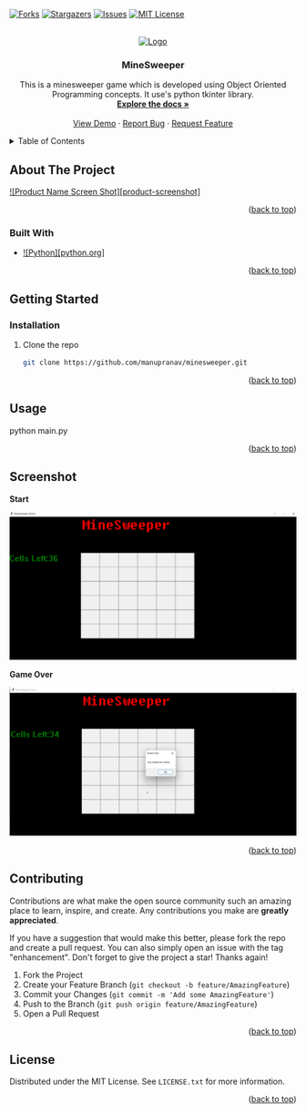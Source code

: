 <div id="top"></div>

[![Forks][forks-shield]][forks-url]
[![Stargazers][stars-shield]][stars-url]
[![Issues][issues-shield]][issues-url]
[![MIT License][license-shield]][license-url]



<!-- PROJECT LOGO -->
<br />
<div align="center">
  <a href="https://github.com/manupranav/minesweeper">
    <img src="images/logo.png" alt="Logo" width="80" height="80">
  </a>

<h3 align="center">MineSweeper</h3>

  <p align="center">
    This is a minesweeper game which is developed using Object Oriented Programming concepts. It use's python tkinter library.
    <br />
    <a href="https://github.com/manupranav/minesweeper"><strong>Explore the docs »</strong></a>
    <br />
    <br />
    <a href="https://github.com/manupranav/minesweeper">View Demo</a>
    ·
    <a href="https://github.com/manupranav/minesweeper/issues">Report Bug</a>
    ·
    <a href="https://github.com/manupranav/minesweeper/issues">Request Feature</a>
  </p>
</div>



<!-- TABLE OF CONTENTS -->
<details>
  <summary>Table of Contents</summary>
  <ol>
    <li>
      <a href="#about-the-project">About The Project</a>
      <ul>
        <li><a href="#built-with">Built With</a></li>
      </ul>
    </li>
    <li>
      <a href="#getting-started">Getting Started</a>
      <ul>
        <li><a href="#installation">Installation</a></li>
      </ul>
    </li>
    <li><a href="#usage">Usage</a></li>
    <li><a href="#screenshot">Screenshot</a></li>
    <li><a href="#contributing">Contributing</a></li>
    <li><a href="#license">License</a></li>
  </ol>
</details>



<!-- ABOUT THE PROJECT -->
## About The Project

[![Product Name Screen Shot][product-screenshot]](https://github.com/manupranav/minesweeper/tree/main/media/demo.webm)


<p align="right">(<a href="#top">back to top</a>)</p>



### Built With

* [![Python][python.org]][Python-url]


<p align="right">(<a href="#top">back to top</a>)</p>



<!-- GETTING STARTED -->
## Getting Started


### Installation


1. Clone the repo
   ```sh
   git clone https://github.com/manupranav/minesweeper.git
   ```


<p align="right">(<a href="#top">back to top</a>)</p>



<!-- USAGE EXAMPLES -->
## Usage

python main.py

<p align="right">(<a href="#top">back to top</a>)</p>



<!-- ROADMAP -->
## Screenshot

**Start**


[![Minesweeper start][product-start]](https://github.com/manupranav/minesweeper/tree/main/media/start.png)

**Game Over**

[![Minesweeper gameover][product-gameover]](https://github.com/manupranav/minesweeper/tree/main/media/gameover.png)


<p align="right">(<a href="#top">back to top</a>)</p>



<!-- CONTRIBUTING -->
## Contributing

Contributions are what make the open source community such an amazing place to learn, inspire, and create. Any contributions you make are **greatly appreciated**.

If you have a suggestion that would make this better, please fork the repo and create a pull request. You can also simply open an issue with the tag "enhancement".
Don't forget to give the project a star! Thanks again!

1. Fork the Project
2. Create your Feature Branch (`git checkout -b feature/AmazingFeature`)
3. Commit your Changes (`git commit -m 'Add some AmazingFeature'`)
4. Push to the Branch (`git push origin feature/AmazingFeature`)
5. Open a Pull Request

<p align="right">(<a href="#top">back to top</a>)</p>



<!-- LICENSE -->
## License

Distributed under the MIT License. See `LICENSE.txt` for more information.

<p align="right">(<a href="#top">back to top</a>)</p>




<!-- MARKDOWN LINKS & IMAGES -->
<!-- https://www.markdownguide.org/basic-syntax/#reference-style-links -->
[contributors-shield]: https://img.shields.io/github/contributors/manupranav/minesweeper.svg?style=for-the-badge
[contributors-url]: https://github.com/manupranav/minesweeper/graphs/contributors
[forks-shield]: https://img.shields.io/github/forks/manupranav/minesweeper.svg?style=for-the-badge
[forks-url]: https://github.com/manupranav/minesweeper/network/members
[stars-shield]: https://img.shields.io/github/stars/manupranav/minesweeper.svg?style=for-the-badge
[stars-url]: https://github.com/manupranav/minesweeper/stargazers
[issues-shield]: https://img.shields.io/github/issues/manupranav/minesweeper.svg?style=for-the-badge
[issues-url]: https://github.com/manupranav/minesweeper/issues
[license-shield]: https://img.shields.io/github/license/manupranav/minesweeper.svg?style=for-the-badge
[license-url]: https://github.com/manupranav/minesweeper/blob/master/LICENSE.txt
[linkedin-shield]: https://img.shields.io/badge/-LinkedIn-black.svg?style=for-the-badge&logo=linkedin&colorB=555
[linkedin-url]: https://linkedin.com/in/linkedin_username
[product-start]: media/start.png
[product-gameover]: media/gameover.png
[product-video]: media/demo.webm
[Python]: https://www.python.org/favicon.ico
[Python-url]: https://www.python.org/